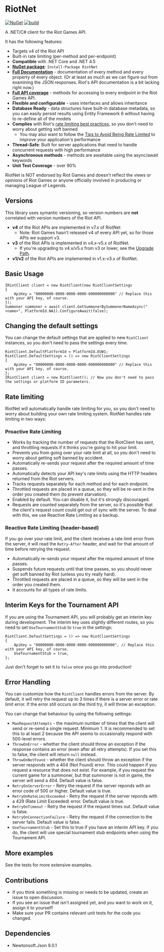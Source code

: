 # RiotNet

[![NuGet](https://img.shields.io/nuget/v/RiotNet.svg)](https://www.nuget.org/packages/RiotNet/) [![build](https://travis-ci.org/aj-r/RiotNet.svg?branch=master)](https://travis-ci.org/aj-r/RiotNet)

A .NET/C# client for the Riot Games API.

It has the following features:
- Targets v4 of the Riot API
- Built-in rate limiting (per-method and per-endpoint)
- **Compatible** with .NET Core and .NET 4.5
- [**NuGet package**](https://www.nuget.org/packages/RiotNet/): `Install-Package RiotNet`
- [**Full Documentation**](http://aj-r.github.io/RiotNet/docs/interface_riot_net_1_1_i_riot_client.html) - documentation of every method and every property of every object. (Or at least as much as we can figure out from examining the JSON responses. Riot's API documentation is a bit lacking right now.)
- [**Full API coverage**](https://github.com/aj-r/RiotNet/wiki/API-Route-Mapping) - methods for accessing to every endpoint in the Riot Games API.
- **Flexible and configurable** - uses interfaces and allows inheritance
- **Database Ready** - data structures have built-in database metadata, so you can easily persist results using Entity Framework 6 without having to re-define all of the models
- **Complies** with Riot's [rate limiting best practices](https://developer.riotgames.com/rate-limiting.html), so you don't need to worry about getting soft banned
  - You may also want to follow the [Tips to Avoid Being Rate Limited](https://developer.riotgames.com/rate-limiting.html) to improve your application's performance
- **Thread-Safe**: Built for server applications that need to handle concurrent requests with high performance
- **Asynchronous methods** - methods are awaitable using the async/await keywords
- **Unit Test Coverage** - over 90%

RiotNet is NOT endorsed by Riot Games and doesn't reflect the views or opinions of Riot Games or anyone officially involved in producing or managing League of Legends.

## Versions

This library uses symantic versioning, so version numbers are **not** correlated with version numbers of the Riot API.

- **v4** of the Riot APIs are implemented in v7.x of RiotNet
  - Note: Riot Games hasn't released v4 of every API yet, so for those APIs we support v3.
- **v3** of the Riot APIs is implemented in v4.x-v5.x of RiotNet.
  - If you're upgrading to v4.x/v5.x from v3 or lower, see the [Upgrade Path](https://github.com/aj-r/RiotNet/wiki/RiotNet-Upgrade-Path).
- **v1/v2** of the Riot APIs are implemented in v1.x-v3.x of RiotNet.

## Basic Usage

```
IRiotClient client = new RiotClient(new RiotClientSettings
{
    ApiKey = "00000000-0000-0000-0000-000000000000" // Replace this with your API key, of course.
});
Summoner summoner = await client.GetSummonerBySummonerNameAsync("<name>", PlatformId.NA1).ConfigureAwait(false);
```

## Changing the default settings

You can change the default settings that are applied to new `RiotClient` instances, so you don't need to pass the settings every time.

```
RiotClient.DefaultPlatformId = PlatformId.EUW1;
RiotClient.DefaultSettings = () => new RiotClientSettings
{
    ApiKey = "00000000-0000-0000-0000-000000000000" // Replace this with your API key, of course.
};
IRiotClient client = new RiotClient(); // Now you don't need to pass the settings or platform ID parameters.
```

## Rate limiting

RiotNet will automatically handle rate limiting for you, so you don't need to worry about building your own rate limiting system.
RiotNet handles rate limiting in two ways:

### Proactive Rate Limiting

- Works by tracking the number of requests that the RiotClient has sent, and throttling requests if it thinks you're going to hit your limit.
- Prevents you from going over your rate limit at all, so you don't need to worry about getting soft banned by accident.
- Automatically re-sends your request after the required amount of time passes.
- Automatically detects your API key's rate limits using the HTTP headers returned from the Riot servers.
- Tracks requests separately for each method and for each endpoint.
- Throttled requests are placed in a queue, so they will be re-sent in the order you created them (to prevent starvation).
- Enabled by default. You can disable it, but it's strongly discouraged.
- Requests are counted separately from the server, so it's possible that the client's request count could get out of sync with the server. To deal with this, we use Reactive Rate Limiting as a backup.

### Reactive Rate Limiting (header-based)

If you go over your rate limit, and the client receives a rate limit error from the server, it will read the `Retry-After` header, and wait for that amount of time before retrying the request.

- Automatically re-sends your request after the required amount of time passes.
- Suspends future requests until that time passes, so you should never get soft banned by Riot (unless you try really hard).
- Throttled requests are placed in a queue, so they will be sent in the order you created them.
- It accounts for all types of rate limits.

## Interim Keys for the Tournament API

If you are using the Tournament API, you will probably get an interim key during development. The interim key uses slightly different routes, so you need to set `UseTournamentStub` to `true` in the settings:

```
RiotClient.DefaultSettings = () => new RiotClientSettings
{
    ApiKey = "00000000-0000-0000-0000-000000000000", // Replace this with your API key, of course.
    UseTournamentStub = true,
};
```

Just don't forget to set it to `false` once you go into production!

## Error Handling

You can customize how the `RiotClient` handles errors from the server.
By default, it will retry the request up to 3 times if there is a server error or rate limit error. If the error still occurs on the third try, it will throw an exception.

You can change that behaviour by using the following settings:

- `MaxRequestAttempts` - the maximum number of times that the client will send or re-send a single request. Minimum 1. It is recommended to set this to at least 2 because the API seems to occasionally respond with 500-level errors.
- `ThrowOnError` - whether the client should throw an exception if the response contains an error (even after all retry attempts). If you set this to false, the client will return `null` instead.
- `ThrowOnNotFound` - whether the client should throw an exception if the server responds with a 404 (Not Found) error. This could happen if you request a resource that does not exist. For example, if you request the current game for a summoner, but that summoner is not in game, the server will send a 404. Default value is false.
- `RetryOnServerError` - Retry the request if the server reponds with an error code of 500 or higher. Default value is true.
- `RetryOnRateLimitExceeded` - Retry the request if the server reponds with a 429 (Rate Limit Exceeded) error. Default value is true.
- `RetryOnTimeout` - Retry the request if the request times out. Default value is false.
- `RetryOnConnectionFailure` - Retry the request if the connection to the server fails. Default value is false.
- `UseTournamentStub` - Set this to true if you have an interim API key. If you do, the client will use special tournament stub endpoints when using the Tournament API.

## More examples

See the tests for more extensive examples.

## Contributions

- If you think something is missing or needs to be updated, create an issue to open discussion.
- If you see an issue that isn't assigned yet, and you want to work on it, assign it to yourself!
- Make sure your PR contains relevant unit tests for the code you changed.

## Dependencies

- Newtonsoft.Json 9.0.1

